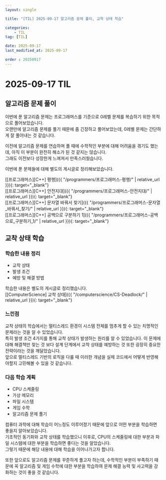 ```yaml
---
layout: single

title: "[TIL] 2025-09-17 알고리즘 문제 풀이, 교착 상태 학습"

categories:
    - TIL
tag: [TIL]

date: 2025-09-17
last_modified_at: 2025-09-17

order : 20250917
---
```


# 2025-09-17 TIL

## 알고리즘 문제 풀이

이번에 푼 알고리즘 문제는 프로그래머스를 기준으로 0레벨 문제를 복습하기 위한 목적으로 풀어보았습니다.  
오랜만에 알고리즘 문제를 풀기 때문에 좀 긴장하고 풀어보았는데, 0레벨 문제는 간단하게 잘 풀어내는 것 같습니다.

이전에 알고리즘 문제를 연습하며 풀 때에 수학적인 부분에 대해 어려움을 겪기도 했는데, 아직 이 부분이 완전히 해소가 된 것 같지는 않습니다.  
그래도 이전보다 성장한게 느껴져서 만족스러웠습니다.

이번에 푼 문제들에 대해 별도의 게시글로 정리해보았습니다.

[[프로그래머스][C++] 평행]({{ "/programmers/프로그래머스-평행/" | relative_url }}){: target="_blank"}  
[[프로그래머스][C++] 안전지대]({{ "/programmers/프로그래머스-안전지대/" | relative_url }}){: target="_blank"}  
[[프로그래머스][C++] 문자열 바꿔서 찾기]({{ "/programmers/프로그래머스-문자열_바꿔서_찾기/" | relative_url }}){: target="_blank"}  
[[프로그래머스][C++] 공백으로 구분하기 1]({{ "/programmers/프로그래머스-공백으로_구분하기_1/" | relative_url }}){: target="_blank"}

## 교착 상태 학습

### 학습한 내용 정리

- 교착 상태
- 발생 조건
- 예방 및 해결 방법

학습한 내용은 별도의 게시글로 정리했습니다.  
[[ComputerScience] 교착 상태]({{ "/computerscience/CS-Deadlock/" | relative_url }}){: target="_blank"}

### 느낀점

교착 상태의 학습에서는 멀티스레드 환경이 시스템 전체를 멈추게 할 수 있는 치명적인 문제라는 것을 알 수 있었습니다.  
특히 발생 조건 4가지를 통해 교착 상태가 발생하는 원리를 알 수 있었습니다. 이 문제에 대해 해결책만 찾는 것 보다 설계 단계에서 교착 상태를 예방하는 것 또한 굉장히 중요한 전략이라는 것을 깨달았습니다.  
앞으로 멀티스레드 기반의 로직을 다룰 때 이러한 개념을 실제 코드에서 어떻게 반영해야할지 고민해볼 수 있을 것 같습니다.

### 다음 학습 계획

- CPU 스케줄링
- 가상 메모리
- 파일 시스템
- 게임 수학
- 알고리즘 문제 풀기

컴퓨터 과학에 대해 학습이 어느정도 이루어졌기 때문에 앞으로 어떤 부분을 학습하면 좋을지 알아보았습니다.  
기초적인 동기화와 교착 상태를 학습했으니 이후로, CPU의 스케줄링에 대한 부분과 파일 시스템에 대한 부분을 학습하면 좋다는 것을 알았습니다.  
그렇기 때문에 해당 내용에 대해 학습을 이어나가고자 합니다.

또한 앞으로도 알고리즘 문제를 꾸준하게 풀고자 하는데, 수학적인 부분이 부족하기 때문에 꼭 알고리즘 및 게임 수학에 대한 부분을 학습하여 문제 해결 능력 및 사고력을 강화하는 것이 좋을 것 같습니다.
